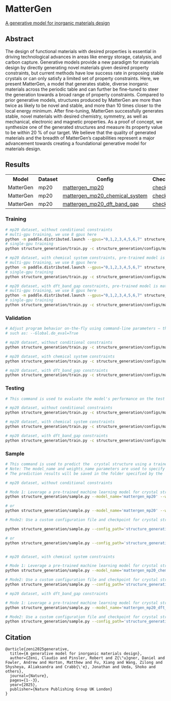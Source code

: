 # MatterGen

[A generative model for inorganic materials design](https://arxiv.org/abs/2309.04475)

## Abstract

The design of functional materials with desired properties is essential in driving technological advances in areas like energy storage, catalysis, and carbon capture. Generative models provide a new paradigm for materials design by directly generating novel materials given desired property constraints, but current methods have low success rate in proposing stable crystals or can only satisfy a limited set of property constraints. Here, we present MatterGen, a model that generates stable, diverse inorganic materials across the periodic table and can further be fine-tuned to steer the generation towards a broad range of property constraints. Compared to prior generative models, structures produced by MatterGen are more than twice as likely to be novel and stable, and more than 10 times closer to the local energy minimum. After fine-tuning, MatterGen successfully generates stable, novel materials with desired chemistry, symmetry, as well as mechanical, electronic and magnetic properties. As a proof of concept, we synthesize one of the generated structures and measure its property value to be within 20 % of our target. We believe that the quality of generated materials and the breadth of MatterGen’s capabilities represent a major advancement towards creating a foundational generative model for materials design.


## Results

<table>
    <head>
        <tr>
            <th  nowrap="nowrap">Model</th>
            <th  nowrap="nowrap">Dataset</th>
            <th  nowrap="nowrap">Config</th>
            <th  nowrap="nowrap">Checkpoint | Log</th>
        </tr>
    </head>
    <body>
        <tr>
            <td  nowrap="nowrap">MatterGen</td>
            <td  nowrap="nowrap">mp20</td>
            <td  nowrap="nowrap"><a href="mattergen_mp20.yaml">mattergen_mp20</a></td>
            <td  nowrap="nowrap"><a href="https://paddle-org.bj.bcebos.com/paddlematerial/checkpoints/structure_generation/mattergen/mattergen_mp20.zip">checkpoint | log</a></td>
        </tr>  
        <tr>
            <td  nowrap="nowrap">MatterGen</td>
            <td  nowrap="nowrap">mp20</td>
            <td  nowrap="nowrap"><a href="mattergen_mp20_chemical_system.yaml">mattergen_mp20_chemical_system</a></td>
            <td  nowrap="nowrap"><a href="https://paddle-org.bj.bcebos.com/paddlematerial/checkpoints/structure_generation/mattergen/mattergen_mp20_chemical_system.zip">checkpoint | log</a></td>
        </tr>  
        <tr>
            <td  nowrap="nowrap">MatterGen</td>
            <td  nowrap="nowrap">mp20</td>
            <td  nowrap="nowrap"><a href="mattergen_mp20_dft_band_gap.yaml">mattergen_mp20_dft_band_gap</a></td>
            <td  nowrap="nowrap"><a href="https://paddle-org.bj.bcebos.com/paddlematerial/checkpoints/structure_generation/mattergen/mattergen_mp20_dft_band_gap.zip">checkpoint | log</a></td>
        </tr>  
    </body>
</table>

### Training
```bash
# mp20 dataset, without conditional constraints
# multi-gpu training, we use 8 gpus here
python -m paddle.distributed.launch --gpus="0,1,2,3,4,5,6,7" structure_generation/train.py -c structure_generation/configs/mattergen/mattergen_mp20.yaml
# single-gpu training
python structure_generation/train.py -c structure_generation/configs/mattergen/mattergen_mp20.yaml

# mp20 dataset, with chemical system constraints, pre-trained model is mattergen_mp20, will be downloaded automatically
# multi-gpu training, we use 8 gpus here
python -m paddle.distributed.launch --gpus="0,1,2,3,4,5,6,7" structure_generation/train.py -c structure_generation/configs/mattergen/mattergen_mp20_chemical_system.yaml
# single-gpu training
python structure_generation/train.py -c structure_generation/configs/mattergen/mattergen_mp20_chemical_system.yaml

# mp20 dataset, with dft_band_gap constraints, pre-trained model is mattergen_mp20, will be downloaded automatically
# multi-gpu training, we use 8 gpus here
python -m paddle.distributed.launch --gpus="0,1,2,3,4,5,6,7" structure_generation/train.py -c structure_generation/configs/mattergen/mattergen_mp20_dft_band_gap.yaml
# single-gpu training
python structure_generation/train.py -c structure_generation/configs/mattergen/mattergen_mp20_dft_band_gap.yaml

```

### Validation
```bash
# Adjust program behavior on-the-fly using command-line parameters – this provides a convenient way to customize settings without modifying the configuration file directly.
# such as: --Global.do_eval=True

# mp20 dataset, without conditional constraints
python structure_generation/train.py -c structure_generation/configs/mattergen/mattergen_mp20.yaml Global.do_eval=True Global.do_train=False Global.do_test=False

# mp20 dataset, with chemical system constraints
python structure_generation/train.py -c structure_generation/configs/mattergen/mattergen_mp20_chemical_system.yaml Global.do_eval=True Global.do_train=False Global.do_test=False

# mp20 dataset, with dft_band_gap constraints
python structure_generation/train.py -c structure_generation/configs/mattergen/mattergen_mp20_dft_band_gap.yaml Global.do_eval=True Global.do_train=False Global.do_test=False

```

### Testing
```bash
# This command is used to evaluate the model's performance on the test dataset.

# mp20 dataset, without conditional constraints
python structure_generation/train.py -c structure_generation/configs/mattergen/mattergen_mp20.yaml Global.do_eval=False Global.do_train=False Global.do_test=True

# mp20 dataset, with chemical system constraints
python structure_generation/train.py -c structure_generation/configs/mattergen/mattergen_mp20_chemical_system.yaml Global.do_eval=False Global.do_train=False Global.do_test=True

# mp20 dataset, with dft_band_gap constraints
python structure_generation/train.py -c structure_generation/configs/mattergen/mattergen_mp20_dft_band_gap.yaml Global.do_eval=False Global.do_train=False Global.do_test=True
```

### Sample
```bash
# This command is used to predict the  crystal structure using a trained model.
# Note: The model_name and weights_name parameters are used to specify the pre-trained model and its corresponding weights. The chemical_formula parameter is used to specify the chemical formula of the crystal structure to be predicted.
# The prediction results will be saved in the folder specified by the `save_path` parameter, with the default set to `result`.

# mp20 dataset, without conditional constraints

# Mode 1: Leverage a pre-trained machine learning model for crystal structure prediction. The implementation includes automated model download functionality, eliminating the need for manual configuration.
python structure_generation/sample.py --model_name='mattergen_mp20' --weights_name='latest.pdparams' --save_path='result_mattergen_mp20/' --mode='by_num_atoms' --num_atoms=4

# or
python structure_generation/sample.py --model_name='mattergen_mp20' --weights_name='latest.pdparams' --save_path='result_mattergen_mp20/' --mode='by_dataloader'

# Mode2: Use a custom configuration file and checkpoint for crystal structure prediction. This approach allows for more flexibility and customization.

python structure_generation/sample.py --config_path='structure_generation/configs/mattergen/mattergen_mp20.yaml' --checkpoint_path='./output/mattergen_mp20/checkpoints/latest.pdparams' --save_path='result_mattergen_mp20/' --mode='by_num_atoms' --num_atoms=4

# or
python structure_generation/sample.py --config_path='structure_generation/configs/mattergen/mattergen_mp20.yaml' --checkpoint_path='./output/mattergen_mp20/checkpoints/latest.pdparams' --save_path='result_mattergen_mp20/' --mode='by_dataloader'


# mp20 dataset, with chemical system constraints

# Mode 1: Leverage a pre-trained machine learning model for crystal structure prediction. The implementation includes automated model download functionality, eliminating the need for manual configuration.
python structure_generation/sample.py --model_name='mattergen_mp20_chemical_system' --weights_name='latest.pdparams' --save_path='result_mattergen_mp20_chemical_system/' --mode='by_dataloader'

# Mode2: Use a custom configuration file and checkpoint for crystal structure prediction. This approach allows for more flexibility and customization.
python structure_generation/sample.py --config_path='structure_generation/configs/mattergen/mattergen_mp20_chemical_system.yaml' --checkpoint_path='./outpout/mattergen_mp20_chemical_system/checkpoints/latest.pdparams' --save_path='result_mattergen_mp20_chemical_system/' --mode='by_dataloader'

# mp20 dataset, with dft_band_gap constraints

# Mode 1: Leverage a pre-trained machine learning model for crystal structure prediction. The implementation includes automated model download functionality, eliminating the need for manual configuration.
python structure_generation/sample.py --model_name='mattergen_mp20_dft_band_gap' --weights_name='latest.pdparams' --save_path='result_mattergen_mp20_dft_band_gap/' --mode='by_dataloader'

# Mode2: Use a custom configuration file and checkpoint for crystal structure prediction. This approach allows for more flexibility and customization.
python structure_generation/sample.py --config_path='structure_generation/configs/mattergen/mattergen_mp20_dft_band_gap.yaml' --checkpoint_path='./outpout/mattergen_mp20_dft_band_gap/checkpoints/latest.pdparams' --save_path='result_mattergen_mp20_dft_band_gap/' --mode='by_dataloader'
```

## Citation
```
@article{zeni2025generative,
  title={A generative model for inorganic materials design},
  author={Zeni, Claudio and Pinsler, Robert and Z{\"u}gner, Daniel and Fowler, Andrew and Horton, Matthew and Fu, Xiang and Wang, Zilong and Shysheya, Aliaksandra and Crabb{\'e}, Jonathan and Ueda, Shoko and others},
  journal={Nature},
  pages={1--3},
  year={2025},
  publisher={Nature Publishing Group UK London}
}
```
